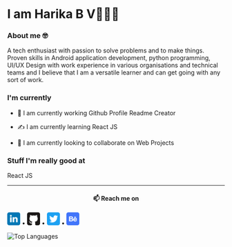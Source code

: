 # I am Harika B V👷🏽‍♂️
### About me 🤓
A tech enthusiast with passion to solve problems and to make things. Proven skills in Android application development, python programming, UI/UX Design with work experience in various organisations and technical teams and I believe that I am a versatile learner and can get going with any sort of work.

### I'm currently

- 💼 I am currently working Github Profile Readme Creator

- ✍️ I am currently learning React JS

- 🌱  I am currently looking to collaborate on Web Projects

 ### Stuff I'm really good at 

React JS

---

<h4 align='center'>📫 Reach me on</h4>

<p align='center'>

<a href = https://www.linkedin.com/in/harika-bv><img src=https://raw.githubusercontent.com/edent/SuperTinyIcons/master/images/svg/linkedin.svg height='30' weight='30'></a> • <a href = https://github.com/harika-bv><img src=https://raw.githubusercontent.com/edent/SuperTinyIcons/master/images/svg/github.svg height='30' weight='30'></a> • <a href = https://twitter.com/harika-bv><img src=https://raw.githubusercontent.com/edent/SuperTinyIcons/master/images/svg/twitter.svg height='30' weight='30'></a> • <a href = https://www.behance.net/harikabv><img src=https://raw.githubusercontent.com/edent/SuperTinyIcons/master/images/svg/behance.svg height='30' weight='30'></a></p>

![Top Languages](https://github-readme-stats.vercel.app/api/top-langs/?username=harika-bv&layout=compact)
